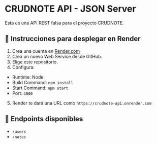 # CRUDNOTE API - JSON Server

Esta es una API REST falsa para el proyecto CRUDNOTE.

## 🚀 Instrucciones para desplegar en Render

1. Crea una cuenta en [Render.com](https://render.com)
2. Crea un nuevo Web Service desde GitHub.
3. Elige este repositorio.
4. Configura:

- Runtime: Node
- Build Command: `npm install`
- Start Command: `npm start`
- Port: `3000`

5. Render te dará una URL como `https://crudnote-api.onrender.com`

## 📌 Endpoints disponibles

- `/users`
- `/notes`
